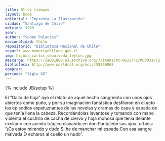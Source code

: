 ```yaml
---
title: Otros tiempos
layout: book
editorial: "Imprenta La Ilustración"
ciudad: "Santiago de Chile"
edicion: 1923
year: 
author: "Senén Palacios"
nacionalidad: Chile
repositorio: "Biblioteca Nacional de Chile"
repurl: www.memoriachilena.gob.cl
img: hijuna_carlos_sepulveda_leyton.jpg
descarga: https://ia801800.us.archive.org/7/items/mc-0031772/MC0031772.pdf
biblioteca: http://www.worldcat.org/oclc/55266868
comprar: 
periodo: "Siglo XX"
---
```

{% include JB/setup %}

El “Gallo de hoja” oyó el relato de aquel hecho sangriento con unos ojos abiertos como puño, y por su imaginación fantástica desfilaron en el acto los episodios espeluznantes de las novelas y dramas de capa y espada de que tenía llena la cabeza. Recordándolas levantose y tomando con mano violenta el cuchillo de cacha de ciervo y hoja mohosa que tenía delante exclamó con acento trágico clavando en don Pantaleón sus ojos turbios: 
“¡Os estoy mirando y dudo 
Si he de manchar mi espada 
Con esa sangre malvada 
O echaros al cuello un nudo”.
